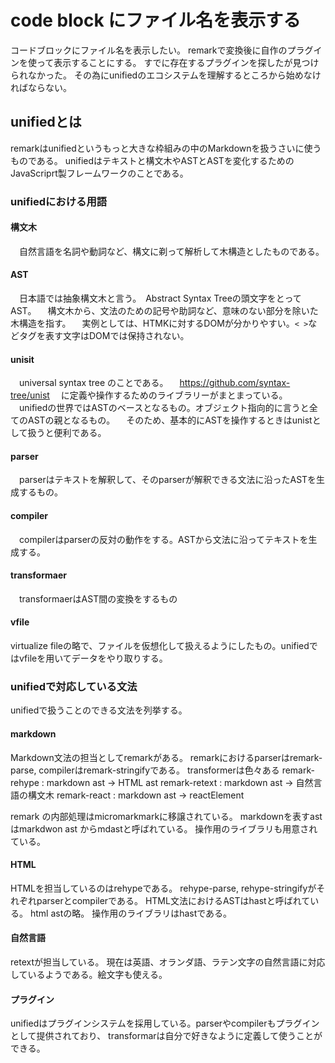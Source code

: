 # code block にファイル名を表示する
コードブロックにファイル名を表示したい。
remarkで変換後に自作のプラグインを使って表示することにする。
すでに存在するプラグインを探したが見つけられなかった。
その為にunifiedのエコシステムを理解するところから始めなければならない。

## unifiedとは
remarkはunifiedというもっと大きな枠組みの中のMarkdownを扱うさいに使うものである。
unifiedはテキストと構文木やASTとASTを変化するためのJavaScriprt製フレームワークのことである。
### unifiedにおける用語
#### 構文木
　自然言語を名詞や動詞など、構文に剃って解析して木構造としたものである。
#### AST
　日本語では抽象構文木と言う。　Abstract Syntax Treeの頭文字をとってAST。
　構文木から、文法のための記号や助詞など、意味のない部分を除いた木構造を指す。
　実例としては、HTMKに対するDOMが分かりやすい。```< >```などタグを表す文字はDOMでは保持されない。
#### unisit
　universal syntax tree のことである。
　https://github.com/syntax-tree/unist
　に定義や操作するためのライブラリーがまとまっている。
　unifiedの世界ではASTのベースとなるもの。オブジェクト指向的に言うと全てのASTの親となるもの。
　そのため、基本的にASTを操作するときはunistとして扱うと便利である。
#### parser
　parserはテキストを解釈して、そのparserが解釈できる文法に沿ったASTを生成するもの。
#### compiler
　compilerはparserの反対の動作をする。ASTから文法に沿ってテキストを生成する。
#### transformaer
　transformaerはAST間の変換をするもの
#### vfile
virtualize fileの略で、ファイルを仮想化して扱えるようにしたもの。unifiedではvfileを用いてデータをやり取りする。

### unifiedで対応している文法
unifiedで扱うことのできる文法を列挙する。

#### markdown
Markdown文法の担当としてremarkがある。
remarkにおけるparserはremark-parse, compilerはremark-stringifyである。
transformerは色々ある
remark-rehype : markdown ast -> HTML ast
remark-retext : markdown ast -> 自然言語の構文木
remark-react  : markdown ast -> reactElement

remark の内部処理はmicromarkmarkに移譲されている。
markdownを表すastはmarkdwon ast からmdastと呼ばれている。
操作用のライブラリも用意されている。

#### HTML
HTMLを担当しているのはrehypeである。
rehype-parse, rehype-stringifyがそれぞれparserとcompilerである。
HTML文法におけるASTはhastと呼ばれている。 html astの略。
操作用のライブラリはhastである。

#### 自然言語
retextが担当している。
現在は英語、オランダ語、ラテン文字の自然言語に対応しているようである。絵文字も使える。

#### プラグイン
unifiedはプラグインシステムを採用している。parserやcompilerもプラグインとして提供されており、
transformarは自分で好きなように定義して使うことができる。
